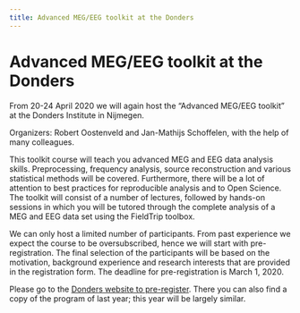 ```yaml
---
title: Advanced MEG/EEG toolkit at the Donders
---
```


# Advanced MEG/EEG toolkit at the Donders

From 20-24 April 2020 we will again host the “Advanced MEG/EEG toolkit” at the Donders Institute in Nijmegen.

Organizers: Robert Oostenveld and Jan-Mathijs Schoffelen, with the help of many colleagues.

This toolkit course will teach you advanced MEG and EEG data analysis skills. Preprocessing, frequency analysis, source reconstruction and various statistical methods will be covered. Furthermore, there will be a lot of attention to best practices for reproducible analysis and to Open Science. The toolkit will consist of a number of lectures, followed by hands-on sessions in which you will be tutored through the complete analysis of a MEG and EEG data set using the FieldTrip toolbox.

We can only host a limited number of participants. From past experience we expect the course to be oversubscribed, hence we will start with pre-registration. The final selection of the participants will be based on the motivation, background experience and research interests that are provided in the registration form. The deadline for pre-registration is March 1, 2020.

Please go to the [Donders website to pre-register](https://www.ru.nl/donders/agenda/donders-tool-kits/vm-tool-kits/donders-meg-eeg-toolkit/). There you can also find a copy of the program of last year; this year will be largely similar.
